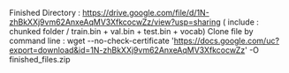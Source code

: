 Finished Directory : https://drive.google.com/file/d/1N-zhBkXXj9vm62AnxeAqMV3XfkcocwZz/view?usp=sharing ( include : chunked folder / train.bin + val.bin + test.bin + vocab)
Clone file by command line : 
wget --no-check-certificate 'https://docs.google.com/uc?export=download&id=1N-zhBkXXj9vm62AnxeAqMV3XfkcocwZz' -O finished_files.zip

